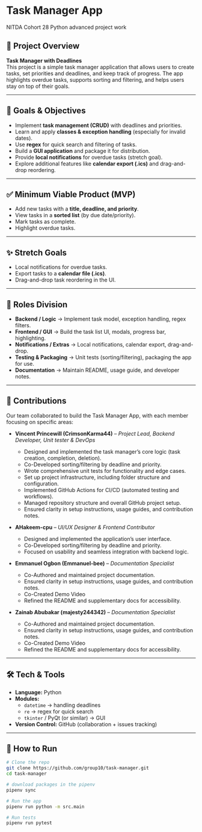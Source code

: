 # Task Manager App
NITDA Cohort 28 Python advanced project work

## 📌 Project Overview  
**Task Manager with Deadlines**  
This project is a simple task manager application that allows users to create tasks, set priorities and deadlines, and keep track of progress. The app highlights overdue tasks, supports sorting and filtering, and helps users stay on top of their goals.  

---

## 🎯 Goals & Objectives  
- Implement **task management (CRUD)** with deadlines and priorities.  
- Learn and apply **classes & exception handling** (especially for invalid dates).  
- Use **regex** for quick search and filtering of tasks.  
- Build a **GUI application** and package it for distribution.  
- Provide **local notifications** for overdue tasks (stretch goal).  
- Explore additional features like **calendar export (.ics)** and drag-and-drop reordering.  

---

## ✅ Minimum Viable Product (MVP)  
- Add new tasks with a **title, deadline, and priority**.  
- View tasks in a **sorted list** (by due date/priority).  
- Mark tasks as complete.  
- Highlight overdue tasks.  

---

## ✨ Stretch Goals  
- Local notifications for overdue tasks.  
- Export tasks to a **calendar file (.ics)**.  
- Drag-and-drop task reordering in the UI.

---

## 👥 Roles Division  
- **Backend / Logic** → Implement task model, exception handling, regex filters.  
- **Frontend / GUI** → Build the task list UI, modals, progress bar, highlighting.  
- **Notifications / Extras** → Local notifications, calendar export, drag-and-drop.  
- **Testing & Packaging** → Unit tests (sorting/filtering), packaging the app for use.  
- **Documentation** → Maintain README, usage guide, and developer notes.  

---

## 👥 Contributions

Our team collaborated to build the Task Manager App, with each member focusing on specific areas:

- **Vincent Princewill (CrimsonKarma44)** – *Project Lead, Backend Developer, Unit tester & DevOps*  
  - Designed and implemented the task manager’s core logic (task creation, completion, deletion).  
  - Co-Developed sorting/filtering by deadline and priority.  
  - Wrote comprehensive unit tests for functionality and edge cases.  
  - Set up project infrastructure, including folder structure and configuration.  
  - Implemented GitHub Actions for CI/CD (automated testing and workflows).  
  - Managed repository structure and overall GitHub project setup.
  - Ensured clarity in setup instructions, usage guides, and contribution notes.

- **AHakeem-cpu** – *UI/UX Designer & Frontend Contributor*  
  - Designed and implemented the application’s user interface.
  - Co-Developed sorting/filtering by deadline and priority.  
  - Focused on usability and seamless integration with backend logic.  

- **Emmanuel Ogbon (Emmanuel-bee)** – *Documentation Specialist*  
  - Co-Authored and maintained project documentation.  
  - Ensured clarity in setup instructions, usage guides, and contribution notes.
  - Co-Created Demo Video
  - Refined the README and supplementary docs for accessibility.  

- **Zainab Abubakar (majesty244342)** – *Documentation Specialist*  
  - Co-Authored and maintained project documentation.  
  - Ensured clarity in setup instructions, usage guides, and contribution notes.
  - Co-Created Demo Video  
  - Refined the README and supplementary docs for accessibility. 

---

## 🛠️ Tech & Tools  
- **Language:** Python  
- **Modules:**  
  - `datetime` → handling deadlines  
  - `re` → regex for quick search  
  - `tkinter` / PyQt (or similar) → GUI  
- **Version Control:** GitHub (collaboration + issues tracking)  

---

## 🚀 How to Run  
```bash
# Clone the repo
git clone https://github.com/group10/task-manager.git
cd task-manager

# download packages in the pipenv
pipenv sync

# Run the app
pipenv run python -m src.main

# Run tests
pipenv run pytest

